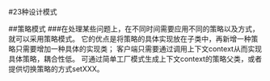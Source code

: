 #23种设计模式

##策略模式
###在处理某些问题上，在不同时间需要应用不同的策略以及方式，就可以采用策略模式。
它的优点是将策略的具体实现放在子类中，再新增一种策略只需要增加一种具体的实现类；
客户端只需要通过调用上下文context从而实现具体策略，耦合性低。
可通过简单工厂模式生成上下文context的策略父类，或者提供切换策略的方式setXXX。